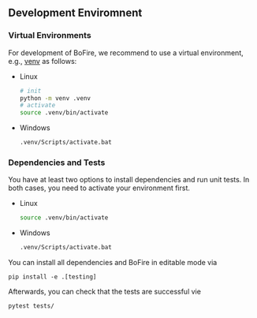 
## Development Enviromnent

### Virtual Environments

For development of BoFire, we recommend to use a virtual environment, e.g., [venv](https://docs.python.org/3/library/venv.html) as follows:
- Linux
  ```bash
  # init
  python -m venv .venv
  # activate
  source .venv/bin/activate
  ```
- Windows
  ```bat
  .venv/Scripts/activate.bat
  ```
### Dependencies and Tests
You have at least two options to install dependencies and run unit tests. In both cases, you need to activate your environment first.
- Linux
  ```bash
  source .venv/bin/activate
  ```
- Windows 
  ```bat
  .venv/Scripts/activate.bat
  ```


You can install all dependencies and BoFire in editable mode via

```
pip install -e .[testing]
```
Afterwards, you can check that the tests are successful vie
```
pytest tests/
```
